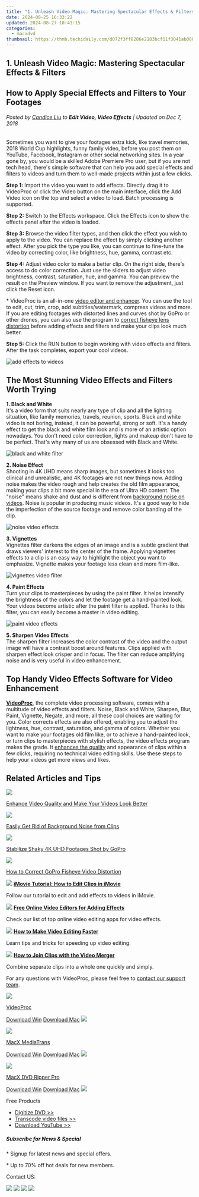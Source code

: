 ```yaml
---
title: "1. Unleash Video Magic: Mastering Spectacular Effects & Filters"
date: 2024-08-25 16:33:22
updated: 2024-08-27 10:43:15
categories:
  - macxdvd
thumbnail: https://thmb.techidaily.com/d072f3ff8286e2183bcf11f3041ab0808200f5d6d9c5020bae5284cc57e5741b.jpg
---
```


## 1. Unleash Video Magic: Mastering Spectacular Effects & Filters

## How to Apply Special Effects and Filters to Your Footages

###### Posted by [Candice Liu](https://www.linkedin.com/in/candice-liu-444483a3/) to **Edit Video, Video Effects**  | Updated on Dec 7, 2018

Sometimes you want to give your footages extra kick, like travel memories, 2018 World Cup highlights, funny family video, before you post them on YouTube, Facebook, Instagram or other social networking sites. In a year gone by, you would be a skilled Adobe Premiere Pro user, but if you are not tech head, there's simple software that can help you add special effects and filters to videos and turn them to well-made projects within just a few clicks. 



**Step 1:** Import the video you want to add effects. Directly drag it to VideoProc or click the Video button on the main interface, click the Add Video icon on the top and select a video to load. Batch processing is supported. 

**Step 2:** Switch to the Effects workspace. Click the Effects icon to show the effects panel after the video is loaded. 

**Step 3:** Browse the video filter types, and then click the effect you wish to apply to the video. You can replace the effect by simply clicking another effect. After you pick the type you like, you can continue to fine-tune the video by correcting color, like brightness, hue, gamma, contrast etc.

**Step 4:** Adjust video color to make a better clip. On the right side, there's access to do color correction. Just use the sliders to adjust video brightness, contrast, saturation, hue, and gamma. You can preview the result on the Preview window. If you want to remove the adjustment, just click the Reset icon. 

\* VideoProc is an all-in-one [video editor and enhancer](https://tools.techidaily.com/macxdvd/products/). You can use the tool to edit, cut, trim, crop, add subtitles/watermark, compress videos and more. If you are editing footages with distorted lines and curves shot by GoPro or other drones, you can also use the program to [correct fisheye lens distortion](https://tools.techidaily.com/macxdvd/products/) before adding effects and filters and make your clips look much better.

**Step 5:** Click the RUN button to begin working with video effects and filters. After the task completes, export your cool videos. 

![add effects to videos](https://www.macxdvd.com/video-editing/step-image/effects-800.jpg)



## The Most Stunning Video Effects and Filters Worth Trying

**1\. Black and White**  
It's a video form that suits nearly any type of clip and all the lighting situation, like family memories, travels, reunion, sports. Black and white video is not boring, instead, it can be powerful, strong or soft. It's a handy effect to get the black and white film look and is more of an artistic option nowadays. You don't need color correction, lights and makeup don't have to be perfect. That's why many of us are obsessed with Black and White. 

![black and white filter](https://www.macxdvd.com/video-editing/article-image/black-and-white-video-effect.jpg)

**2\. Noise Effect**  
Shooting in 4K UHD means sharp images, but sometimes it looks too clinical and unrealistic, and 4K footages are not new things now. Adding noise makes the video rough and help creates the old film appearance, making your clips a bit more special in the era of Ultra HD content. The "noise" means shake and dust and is different from [background noise on videos](https://tools.techidaily.com/macxdvd/products/). Noise is popular in producing music videos. It's a good way to hide the imperfection of the source footage and remove color banding of the clip. 

![noise video effects](https://www.macxdvd.com/video-editing/article-image/noise-video-effect.jpg)

**3\. Vignettes**  
Vignettes filter darkens the edges of an image and is a subtle gradient that draws viewers' interest to the center of the frame. Applying vignettes effects to a clip is an easy way to highlight the object you want to emphasize. Vignette makes your footage less clean and more film-like. 

![vignettes video filter](https://www.macxdvd.com/video-editing/article-image/vignettes-video-effect.jpg)

**4\. Paint Effects**  
Turn your clips to masterpieces by using the paint filter. It helps intensify the brightness of the colors and let the footage get a hand-painted look. Your videos become artistic after the paint filter is applied. Thanks to this filter, you can easily become a master in video editing.

![paint video effects](https://www.macxdvd.com/video-editing/article-image/paint-video-effect.jpg)

**5\. Sharpen Video Effects**  
The sharpen filter increases the color contrast of the video and the output image will have a contrast boost around features. Clips applied with sharpen effect look crisper and in focus. The filter can reduce amplifying noise and is very useful in video enhancement. 



## Top Handy Video Effects Software for Video Enhancement

**[VideoProc](https://tools.techidaily.com/macxdvd/products/)**, the complete video processing software, comes with a multitude of video effects and filters. Noise, Black and White, Sharpen, Blur, Paint, Vignette, Negate, and more, all these cool choices are waiting for you. Color corrects effects are also offered, enabling you to adjust the lightness, hue, contrast, saturation, and gamma of colors. Whether you want to make your footages old film like, or to achieve a hand-painted look, or turn clips to masterpieces with stylish effects, the video effects program makes the grade. It [enhances the quality](https://tools.techidaily.com/macxdvd/products/) and appearance of clips within a few clicks, requiring no technical video editing skills. Use these steps to help your videos get more views and likes. 



## Related Articles and Tips

![](https://www.macxdvd.com/video-editing/../mobile/images/tipsimg/i6.jpg) 

[Enhance Video Quality and Make Your Videos Look Better](https://tools.techidaily.com/macxdvd/products/)

![](https://www.macxdvd.com/video-editing/../mobile/images/tipsimg/i1.jpg) 

[Easily Get Rid of Background Noise from Clips](https://tools.techidaily.com/macxdvd/products/) 

![](https://www.macxdvd.com/video-editing/../mobile/images/tipsimg/i8.jpg) 

[Stabilize Shaky 4K UHD Footages Shot by GoPro](https://tools.techidaily.com/macxdvd/products/)

![](https://www.macxdvd.com/video-editing/../mobile/images/tipsimg/i7.jpg) 

[How to Correct GoPro Fisheye Video Distortion](https://tools.techidaily.com/macxdvd/products/)



![](https://www.macxdvd.com/video-editing/../seoimage/link_icon_blue.png) **[iMovie Tutorial: How to Edit Clips in iMovie](https://tools.techidaily.com/macxdvd/products/)** 

Follow our tutorial to edit and add effects to videos in iMovie.

![](https://www.macxdvd.com/video-editing/../seoimage/link_icon_blue.png) **[Free Online Video Editors for Adding Effects](https://tools.techidaily.com/macxdvd/products/)** 

Check our list of top online video editing apps for video effects.

![](https://www.macxdvd.com/video-editing/../seoimage/link_icon_blue.png) **[How to Make Video Editing Faster](https://tools.techidaily.com/macxdvd/products/)** 

Learn tips and tricks for speeding up video editing.

![](https://www.macxdvd.com/video-editing/../seoimage/link_icon_blue.png) **[How to Join Clips with the Video Merger](https://tools.techidaily.com/macxdvd/products/)** 

Combine separate clips into a whole one quickly and simply. 



For any questions with VideoProc, please feel free to [contact our support team](https://tools.techidaily.com/macxdvd/products/). 



![](https://www.macxdvd.com/video-editing/../mobile/images/seoimg/i2.png)

[VideoProc](https://tools.techidaily.com/macxdvd/products/)

[Download Win](https://tools.techidaily.com/macxdvd/products/) [Download Mac](https://tools.techidaily.com/macxdvd/products/) ![](https://www.macxdvd.com/video-editing/../mobile/images/seoimg/dicon.png) 

![](https://www.macxdvd.com/video-editing/../mobile/images/seoimg/i1.png)

[MacX MediaTrans](https://tools.techidaily.com/macxdvd/products/)

[Download Win](https://tools.techidaily.com/winxdvd/products/) [Download Mac](https://tools.techidaily.com/macxdvd/products/) ![](https://www.macxdvd.com/video-editing/../mobile/images/seoimg/dicon.png) 

![](https://www.macxdvd.com/video-editing/../mobile/images/seoimg/i3.png)

[MacX DVD Ripper Pro](https://tools.techidaily.com/macxdvd/products/)

[Download Win](https://tools.techidaily.com/macxdvd/products/) [Download Mac](https://tools.techidaily.com/macxdvd/products/) ![](https://www.macxdvd.com/video-editing/../mobile/images/seoimg/dicon.png) 

Free Products

* [Digitize DVD >>](https://tools.techidaily.com/macxdvd/products/)
* [Transcode video files >>](https://tools.techidaily.com/macxdvd/products/)
* [Download YouTube >>](https://tools.techidaily.com/macxdvd/products/)

##### Subscribe for News & Special 

\* Signup for latest news and special offers.

\* Up to 70% off hot deals for new members.

Contact US:

[![](https://www.macxdvd.com/video-editing/../seoimage/fa.png)](https://www.facebook.com/macxdvd) [![](https://www.macxdvd.com/video-editing/../seoimage/t.png)](https://twitter.com/Macxdvd%5FSoft) [![](https://www.macxdvd.com/video-editing/../seoimage/g.png)](https://www.macxdvd.com/video-editing/mailto:contact@macxdvd.com) [![](https://www.macxdvd.com/video-editing/../seoimage/y.png)](https://www.youtube.com/user/macxdvd)

<ins class="adsbygoogle"
     style="display:block"
     data-ad-format="autorelaxed"
     data-ad-client="ca-pub-7571918770474297"
     data-ad-slot="1223367746"></ins>



<ins class="adsbygoogle"
     style="display:block"
     data-ad-client="ca-pub-7571918770474297"
     data-ad-slot="8358498916"
     data-ad-format="auto"
     data-full-width-responsive="true"></ins>

